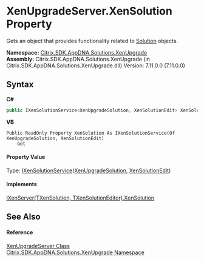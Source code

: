 # XenUpgradeServer.XenSolution Property 
 

Gets an object that provides functionality related to <a href="3fcf7edc-c679-623f-2e62-09ced6b435a3">Solution</a> objects.

**Namespace:**&nbsp;<a href="2805b95f-a335-5d98-deaf-c0312b394eda">Citrix.SDK.AppDNA.Solutions.XenUpgrade</a><br />**Assembly:**&nbsp;Citrix.SDK.AppDNA.Solutions.XenUpgrade (in Citrix.SDK.AppDNA.Solutions.XenUpgrade.dll) Version: 7.11.0.0 (7.11.0.0)

## Syntax

**C#**
```csharp
public IXenSolutionService<XenUpgradeSolution, XenSolutionEdit> XenSolution { get; }
```

**VB**
```vbnet
Public ReadOnly Property XenSolution As IXenSolutionService(Of XenUpgradeSolution, XenSolutionEdit)
	Get
```


#### Property Value
Type: <a href="2be94c2a-7033-091c-56dc-00aacd0d0b6b">IXenSolutionService</a>(<a href="b84f9f35-472d-8b0d-4ebd-53d567ec7042">XenUpgradeSolution</a>, <a href="dea89004-c46d-5881-217a-73ca581d591d">XenSolutionEdit</a>)

#### Implements
<a href="a862c286-a312-b802-c41a-0b6a7ee61b0e">IXenServer(TXenSolution, TXenSolutionEditor).XenSolution</a><br />

## See Also


#### Reference
<a href="c6cf721d-c224-27bb-68c4-163cbc1a9c8f">XenUpgradeServer Class</a><br /><a href="2805b95f-a335-5d98-deaf-c0312b394eda">Citrix.SDK.AppDNA.Solutions.XenUpgrade Namespace</a><br />